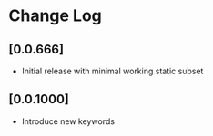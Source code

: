 # Change Log

## [0.0.666]

- Initial release with minimal working static subset

## [0.0.1000]

- Introduce new keywords
